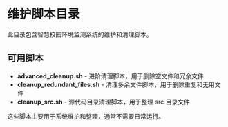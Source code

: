 # 维护脚本目录

此目录包含智慧校园环境监测系统的维护和清理脚本。

## 可用脚本

- **advanced_cleanup.sh** - 进阶清理脚本，用于删除空文件和冗余文件
- **cleanup_redundant_files.sh** - 清理多余文件脚本，用于删除重复和无用文件
- **cleanup_src.sh** - 源代码目录清理脚本，用于整理 src 目录文件

这些脚本主要用于系统维护和整理，通常不需要日常运行。
